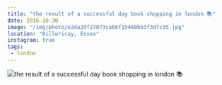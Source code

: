 ```yaml
---
title: "the result of a successful day book shopping in london 📚"
date: 2016-10-30
image: "/img/photo/e2da2df27873ca66f15460bb3f3d7c35.jpg"
location: "Billericay, Essex"
instagram: true
tags:
 - london
---
```


![the result of a successful day book shopping in london 📚](/img/photo/e2da2df27873ca66f15460bb3f3d7c35.jpg)
